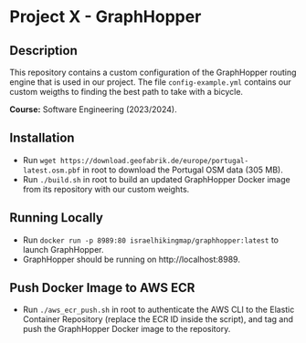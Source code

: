 # Project X - GraphHopper

## Description

This repository contains a custom configuration of the GraphHopper routing engine that is used in our project. The file `config-example.yml` contains our custom weigths to finding the best path to take with a bicycle.

**Course:** Software Engineering (2023/2024).

## Installation

- Run `wget https://download.geofabrik.de/europe/portugal-latest.osm.pbf` in root to download the Portugal OSM data (305 MB).
- Run `./build.sh` in root to build an updated GraphHopper Docker image from its repository with our custom weights.

## Running Locally

- Run `docker run -p 8989:80 israelhikingmap/graphhopper:latest` to launch GraphHopper.
- GraphHopper should be running on http://localhost:8989.

## Push Docker Image to AWS ECR

- Run `./aws_ecr_push.sh` in root to authenticate the AWS CLI to the Elastic Container Repository (replace the ECR ID inside the script), and tag and push the GraphHopper Docker image to the repository.